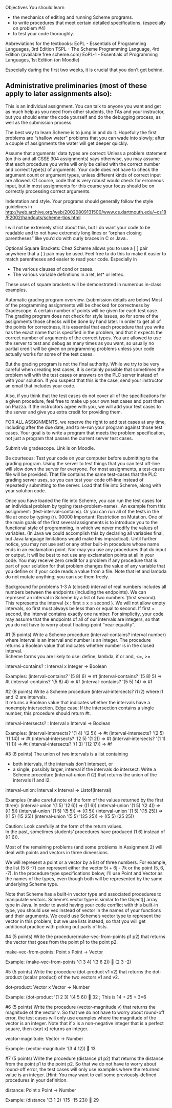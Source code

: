 Objectives  You should learn 

* the mechanics of editing and running Scheme programs.  
* to write procedures that meet certain detailed specifications. (especially on problem #4)
* to test your code thoroughly.

Abbreviations for the textbooks:
    EoPL	-   Essentials of Programming Languages, 3rd Edition
	TSPL	-  The Scheme Programming Language, 4rd Edition (available free scheme.com)
	EoPL-1	-  Essentials of Programming Languages, 1st Edition (on Moodle)


Especially during the first two weeks, it is crucial that you don't get behind.

## Administrative preliminaries (most of these apply to later assignments also):

This is an individual assignment.  You can talk to anyone you want and get as much help as you need from other students, the TAs and your instructor, but you should enter the code yourself and do the debugging process, as well as the submission process.  

The best way to learn Scheme is to jump in and do it.  Hopefully the first problems are “shallow water” problems that you can wade into slowly; after a couple of assignments the water will get deeper quickly.

Assume that arguments' data types are correct:  Unless a problem statement (on this and all CSSE 304 assignments) says otherwise, you may assume that each procedure you write will only be called with the correct number and correct type(s) of arguments.  Your code does not have to check the argument count or argument types, unless different kinds of correct input are allowed.  Of course, code that is very robust would check for erroneous input, but in most assignments for this course your focus should be on correctly processing correct arguments.

Indentation and style.  Your programs should generally follow the style guidelines in http://web.archive.org/web/20020809131500/www.cs.dartmouth.edu/~cs18/F2002/handouts/scheme-tips.html 
 
I will not be extremely strict about this, but I do want your code to be readable and to not have extremely long lines or “orphan closing parentheses” like you’d do with curly braces in C or Java..
	
Optional Square Brackets:  Chez Scheme allows you to use a [ ] pair anywhere that a ( ) pair may be used.  Feel free to do this to make it easier to match parentheses and easier to read your code.  Especially in

* The various clauses of cond or cases.
* The various variable definitions in a let, let* or letrec.
	
These uses of square brackets will be demonstrated in numerous in-class examples. 

  
Automatic grading program overview.  (submission details are below) Most of the programming assignments will be checked for correctness by Gradescope.  A certain number of points will be given for each test case.  The grading program does not check for style issues, so for some of the assignments those checks will be done by hand later. In order to get all of the points for correctness, it is essential that each procedure that you write has the exact name that is specified in the problem, and that it expects the correct number of arguments of the correct types.  You are allowed to use the server to test and debug as many times as you want, so usually no partial credit will be given on programming problems unless your code actually works for some of the test cases.  

But the grading program is not the final authority.  While we try to be very careful when creating test cases, it is certainly possible that sometimes the problem will with the test cases or answers on the PLC server instead of with your solution.  If you suspect that this is the case, send your instructor an email that includes your code.  

Also, if you think that the test cases do not cover all of the specifications for a given procedure, feel free to make up your own test cases and post them on Piazza.  If the instructors agree with you, we will add your test cases to the server and give you extra credit for providing them.  

FOR ALL ASSIGNMENTS, we reserve the right to add test cases at any time, including after the due date, and to re-run your program against those test cases.  Your goal is to write a program that meets the problem specification, not just a program that passes the current server test cases.

Submit via gradescope.  Link is on Moodle.

Be courteous:  Test your code on your computer before submitting to the grading program.  Using the server to test things that you can test off-line will slow down the server for everyone.   For most assignments, a test-cases file will be provided.  That file contains the same test-cases that the PLC grading server uses, so you can test your code off-line instead of repeatedly submitting to the server.  Load that file into Scheme, along with your solution code. 

Once you have loaded the file into Scheme, you can run the test cases for an individual problem by typing (test-problem-name) .  An example from this assignment: (test-interval-contains). Or you can run all of the tests in the file at once by typing (r).
00000
Important: Restriction on Mutation.  One of the main goals of the first several assignments is to introduce you to the functional style of programming, in which we never modify the values of variables. (In Java we could accomplish this by declaring all variables final, but Java language limitations would make this impractical).  Until further notice, you may not use set! or any other built-in procedure whose name ends in an exclamation point.  Nor may you use any procedures that do input or output. It will be best to not use any exclamation points at all in your code.  You may receive zero credit for a problem if any procedure that is part of your solution for that problem changes the value of any variable that you define or if your code reads a value from a file.  Note that let and lambda do not mutate anything; you can use them freely.
	

Background for problems 1-3 A (closed) interval of real numbers includes all numbers between the endpoints (including the endpoints).  We can represent an interval in Scheme by a list of two numbers ′(first second).  This represents the interval {x :  first ≤  x ≤ second }.  We will not allow empty intervals, so first must always be less than or equal to second.  If first = second, the interval contains exactly one number.  For simplicity, your code may assume that the endpoints of all of our intervals are integers, so that you do not have to worry about floating-point “near equality”.

#1 (5 points) Write a Scheme procedure (interval-contains? interval number) where interval is an interval and number is an integer.  The procedure returns a Boolean value that indicates whether number is in the closed interval.  
Scheme forms you are likely to use: define, lambda, if or and, <=, >=

interval-contains?  :  Interval x Integer -> Boolean

Examples:
 (interval-contains? '(5 8) 6)    => #t
 (interval-contains? '(5 8) 5)    => #t
 (interval-contains? '(5 8) 4)    => #f
 (interval-contains? '(5 5) 14)   => #f

#2 (8 points) Write a Scheme procedure (interval-intersects? i1 i2) where i1 and i2 are intervals.  
It returns a Boolean value that indicates whether the intervals have a nonempty intersection.  Edge case: If the intersection contains a single number, this procedure should return #t.

interval-intersects?  :  Interval x Interval -> Boolean

Examples:
 (interval-intersects? '(1 4) '(2 5))	=> #t
 (interval-intersects? '(2 5) '(1 14))	=> #t
 (interval-intersects? '(2 5) '(1 2))	=> #t
 (interval-intersects? '(1 1) '(1 1))	=> #t
 (interval-intersects? '(1 3) '(12 17))	=> #f

#3 (8 points) The union of two intervals is a list containing 

*	both intervals, if the intervals don’t intersect, or
*	a single,  possibly larger,  interval if the intervals do intersect.
Write a Scheme procedure (interval-union i1 i2) that returns the union of the intervals i1 and i2.

interval-union:  Interval x Interval -> Listof(Interval)

Examples (make careful note of the form of the values returned by the first three):
 (interval-union '(1 5) '(2 6))   => ((1 6))
 (interval-union '(1 5) '(2 4))   => ((1 5))
 (interval-union '(1 5) '(5 5))   => ((1 5))
 (interval-union '(1 5) '(15 25)) => ((1 5) (15 25))
 (interval-union '(5 5) '(25 25)) => ((5 5) (25 25))
 	
Caution:  Look carefully at the form of the return values.  
                 In the past, sometimes students’ procedures have produced (1 6) instead of  ((1 6)).

Most of the remaining problems (and some problems in Assignment 2) will deal with points and vectors in three dimensions.  

We will represent a point or a vector by a list of three numbers. For example, the list (5 6 -7) can represent either the vector 5i + 6j - 7k or the point (5, 6, -7).   In the procedure type specifications below, I'll use Point and Vector as the names of the types, even though both will be represented by the same underlying Scheme type.

Note that Scheme has a built-in vector type and associated procedures to manipulate vectors.  Scheme’s vector type is similar to the Object[] array type in Java. In order to avoid having your code conflict with this built-in type, you should use vec instead of vector in the names of your functions and their arguments.  We could use Scheme’s vector type to represent the vector in this problem, but we use lists instead, so that you will get additional practice with picking out parts of lists. 


#4 (5 points) Write the procedure(make-vec-from-points p1 p2) that returns the vector that goes from the point p1 to the point p2.  

make-vec-from-points:  Point x Point -> Vector

Example:
   (make-vec-from-points '(1 3 4) '(3 6 2))  (2 3 -2) 
    

#5 (5 points) Write the procedure (dot-product v1 v2) that returns the dot-product (scalar product) 
of the two vectors v1 and v2. 

dot-product:  Vector x Vector -> Number

Example:   (dot-product '(1 2 3) '(4 5 6))  32         ;  This is 1*4 + 2*5 + 3*6


#6 (5 points) Write the procedure (vector-magnitude v) that returns the magnitude of the vector v.  So that we do not have to worry about round-off error, the test cases will only use examples where the magnitude of the vector is an integer.
Note that if x is a non-negative integer that is a perfect square, then (sqrt x) returns an integer.

vector-magnitude:  Vector -> Number

Example:
     (vector-magnitude '(3 4 12))  13


#7 (5 points) Write the procedure (distance p1 p2) that returns the distance from the point p1 to the point p2.   So that we do not have to worry about round-off error, the test cases will only use examples where the returned value is an integer.  [Hint:  You may want to call some previously-defined procedures in your definition.

distance:  Point x Point -> Number

Example:
     (distance '(3 1 2) '(15 -15 23))  29
